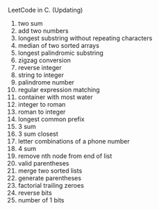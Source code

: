 LeetCode in C. (Updating)

1. two sum  
2. add two numbers  
3. longest substring without repeating characters  
4. median of two sorted arrays  
5. longest palindromic substring  
6. zigzag conversion  
7. reverse integer  
8. string to integer  
9. palindrome number  
10. regular expression matching  
11. container with most water  
12. integer to roman  
13. roman to integer  
14. longest common prefix  
15. 3 sum  
16. 3 sum closest 
17. letter combinations of a phone number
18. 4 sum
19. remove nth node from end of list
20. valid parentheses
21. merge two sorted lists
22. generate parentheses
172. factorial trailing zeroes  
190. reverse bits  
191. number of 1 bits  
